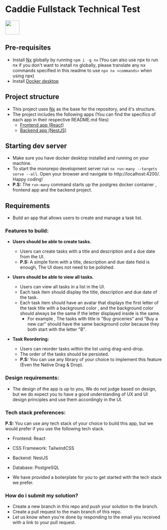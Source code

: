 # Caddie Fullstack Technical Test

<a alt="Nx logo" href="https://nx.dev" target="_blank" rel="noreferrer"><img src="https://raw.githubusercontent.com/nrwl/nx/master/images/nx-logo.png" width="45"></a>


## Pre-requisites

- Install [Nx](https://nx.dev) globally by running `npm i -g nx` (You can also use npx to run nx if you don't want to install nx globally, please translate any nx commands specified in this readme to use `npx nx <commands>` when using npx)
- Install [Docker desktop](https://docs.docker.com/desktop/install/mac-install/)

## Project structure
 - This project uses [Nx](https://nx.dev) as the base for the repository, and it's structure.
 - The project includes the following apps (You can find the specifics of each app in their respective README.md files)
   - [Frontend app (React)](./apps/frontend/README.md) 
   - [Backend app (NestJS)](./apps/backend/README.md)

## Starting dev server
- Make sure you have docker desktop installed and running on your machine.
- To start the monorepo development server run `nx run-many --targets serve --all`. Open your browser and navigate to http://localhost:4200/. Happy coding!
- **P.S:** The `run-many` command starts up the postgres docker container , frontend app and the backend project.



## Requirements

- Build an app that allows users to create and manage a task list.

 ### Features to build:
* **Users should be able to create tasks.**
  - Users can create tasks with a title and description and a due date from the UI.
  - **P.S:** A simple form with a title, description and due date field is enough, The UI does not need to be polished.


* **Users should be able to view all tasks.**
  - Users can view all tasks in a list in the UI. 
  - Each task item should display the title, description and due date of the task.
  - Each task item should have an avatar that displays the first letter of the task title with a background color , and the background color should always be the same if the letter displayed inside is the same.
    - For example ,  The tasks with title is "Buy groceries" and "Buy a new car" should have the same background color because they both start with the letter "B". 


* **Task Reordering:**
  - Users can reorder tasks within the list using drag-and-drop.
  - The order of the tasks should be persisted.
  - **P.S:** You can use any library of your choice to implement this feature (Even the Native Drag & Drop). 

### Design requirements:
- The design of the app is up to you, We do not judge based on design, but we do expect you to have a good understanding of UX and UI design principles and use them accordingly in the UI.

### Tech stack preferences:
 **P.S:** You can use any tech stack of your choice to build this app, but we would prefer if you use the following tech stack. 
- Frontend: React
- CSS Framework: TailwindCSS
- Backend: NestJS
- Database: PostgreSQL

- We have provided a boilerplate for you to get started with the tech stack we prefer.

### How do i submit my solution?
- Create a new branch in this repo and push your solution to the branch.
- Create a pull request to the main branch of this repo.
- Let us know when you're done by responding to the email you received with a link to your pull request.
